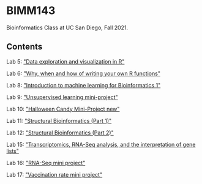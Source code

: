 # BIMM143
Bioinformatics Class at UC San Diego, Fall 2021. 

## Contents 

Lab 5: ["Data exploration and visualization in R"](Lab5/cmackey_lab5.pdf)

Lab 6: ["Why, when and how of writing your own R functions"](Lab6/cmackey_lab6.pdf) 

Lab 8: ["Introduction to machine learning for Bioinformatics 1"](cmackey_lab8.md) 

Lab 9: ["Unsupervised learning mini-project"](cmackey_lab9.pdf) 

Lab 10: ["Halloween Candy Mini-Project new"](blob/main/Lab10/cmackey_lab10.Rmd") 

Lab 11: ["Structural Bioinformatics (Part 1)"]("https://github.com/carolinemackey/bimm143_fall21/blob/main/Lab11/cmackey_lab11.pdf") 

Lab 12: ["Structural Bioinformatics (Part 2)"]("https://github.com/carolinemackey/bimm143_fall21/blob/main/Lab12/cmackey_lab12.pdf") 

Lab 15: ["Transcriptomics, RNA-Seq analysis, and the interpretation of gene lists"]("https://github.com/carolinemackey/bimm143_fall21/blob/main/Lab15/cmackey_lab15.pdf") 

Lab 16: ["RNA-Seq mini project"]("https://github.com/carolinemackey/bimm143_fall21/blob/main/Lab16/cmackey_lab16.pdf") 

Lab 17: ["Vaccination rate mini project"]("https://github.com/carolinemackey/bimm143_fall21/blob/main/Lab17/cmackey_lab17.pdf") 
